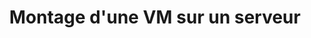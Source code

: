 ---
layout: home
title: Montage d'une VM sur un serveur
parent: Conception et prototypage
nav_order: 3
---